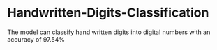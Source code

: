 # Handwritten-Digits-Classification
The model can classify hand written digits into digital numbers with an accuracy of  97.54%
